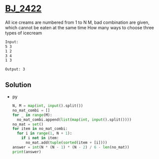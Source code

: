 # [BJ_2422](https://acmicpc.net/problem/2422)

All ice creams are numbered from 1 to N
M, bad combination are given, which cannot be eaten at the same time
How many ways to choose three types of icecream

```txt
Input:
5 3
1 2
3 4
1 3

Output: 3
```

## Solution

* py

  ```py
  N, M = map(int, input().split())
  no_mat_combi = []
  for _ in range(M):
    no_mat_combi.append(list(map(int, input().split())))
  no_mat = set()
  for item in no_mat_combi:
    for i in range(1, N + 1):
      if i not in item:
        no_mat.add(tuple(sorted(item + [i])))
  answer = int(N * (N - 1) * (N - 2) / 6 - len(no_mat))
  print(answer)
  ```
